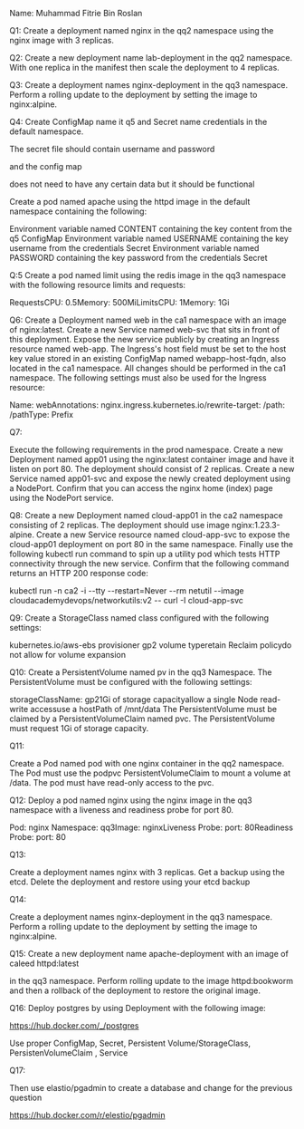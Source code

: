 Name: Muhammad Fitrie Bin Roslan

Q1:
Create a deployment named nginx in the qq2 namespace using the nginx image with 3 replicas.


Q2:
Create a new deployment name lab-deployment in the qq2 namespace. With one replica in the manifest then scale the deployment to 4 replicas.

Q3:
Create a deployment names nginx-deployment in the qq3 namespace. Perform a rolling update to the deployment by setting the image to nginx:alpine.

Q4:
Create ConfigMap name it q5 and Secret name credentials in the default namespace.

The secret file should contain username and password

and the config map 

does not need to have any certain data but it should be functional

Create a pod named apache using the httpd image in the default namespace containing the following:

Environment variable named CONTENT containing the key content from the  q5   ConfigMap Environment variable named USERNAME containing the key username from the credentials Secret Environment variable named PASSWORD containing the key password from the credentials Secret

Q:5
Create a pod named limit using the redis image in the qq3 namespace with the following resource limits and requests:

RequestsCPU: 0.5Memory: 500MiLimitsCPU: 1Memory: 1Gi


Q6:
Create a Deployment named web in the ca1 namespace with an image of nginx:latest. Create a new Service named web-svc that sits in front of this deployment. Expose the new service publicly by creating an Ingress resource named web-app. The Ingress's host field must be set to the host key value stored in an existing ConfigMap named webapp-host-fqdn, also located in the ca1 namespace. All changes should be performed in the ca1 namespace. The following settings must also be used for the Ingress resource:

Name: webAnnotations: nginx.ingress.kubernetes.io/rewrite-target: /path: /pathType: Prefix


Q7:

Execute the following requirements in the prod namespace. Create a new Deployment named app01 using the nginx:latest container image and have it listen on port 80. The deployment should consist of 2 replicas. Create a new Service named app01-svc and expose the newly created deployment using a NodePort. Confirm that you can access the nginx home (index) page using the NodePort service.

Q8:
Create a new Deployment named cloud-app01 in the ca2 namespace consisting of 2 replicas. The deployment should use image nginx:1.23.3-alpine. Create a new Service resource named cloud-app-svc to expose the cloud-app01 deployment on port 80 in the same namespace. Finally use the following kubectl run command to spin up a utility pod which tests HTTP connectivity through the new service. Confirm that the following command returns an HTTP 200 response code:

kubectl run -n ca2 -i --tty --restart=Never --rm netutil --image cloudacademydevops/networkutils:v2 -- curl -I cloud-app-svc

Q9:
Create a StorageClass named class configured with the following settings:

kubernetes.io/aws-ebs provisioner gp2 volume typeretain Reclaim policydo not allow for volume expansion



Q10:
Create a PersistentVolume named pv in the qq3 Namespace. The PersistentVolume must be configured with the following settings:

storageClassName: gp21Gi of storage capacityallow a single Node read-write accessuse a hostPath of /mnt/data
The PersistentVolume must be claimed by a PersistentVolumeClaim named pvc. The PersistentVolume must request 1Gi of storage capacity.



Q11:

Create a Pod named pod with one nginx container in the qq2 namespace. The Pod must use the podpvc PersistentVolumeClaim to mount a volume at /data. The pod must have read-only access to the pvc. 


Q12:
Deploy a pod named nginx using the nginx image in the qq3 namespace with a liveness and readiness probe for port 80.

Pod: nginx Namespace: qq3Image: nginxLiveness Probe: port: 80Readiness Probe: port: 80

Q13:

Create a deployment names nginx with 3 replicas. Get a backup using the etcd. Delete the deployment and restore using your etcd backup 

Q14:

Create a deployment names nginx-deployment in the qq3 namespace. Perform a rolling update to the deployment by setting the image to nginx:alpine.

Q15:
Create a new deployment name apache-deployment with an image of caleed httpd:latest

 in the qq3 namespace. Perform rolling update to the image httpd:bookworm and then a rollback of the deployment to restore the original image.


Q16:
Deploy  postgres by using Deployment with the following image:

https://hub.docker.com/_/postgres

Use proper ConfigMap, Secret, Persistent Volume/StorageClass, PersistenVolumeClaim ,  Service



Q17:

Then use elastio/pgadmin to create a database and change for the previous question

https://hub.docker.com/r/elestio/pgadmin



